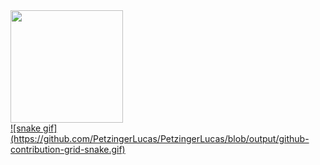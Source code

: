 <div>
  <a href="https://github.com/PetzingerLucas">
  <img height="180em" src="https://github-readme-stats.vercel.app/api?username=PetzingerLucas&show_icons=true&theme=dracula&include_all_commits=true&count_private=true"/>
</div>
![snake gif](https://github.com/PetzingerLucas/PetzingerLucas/blob/output/github-contribution-grid-snake.gif)
